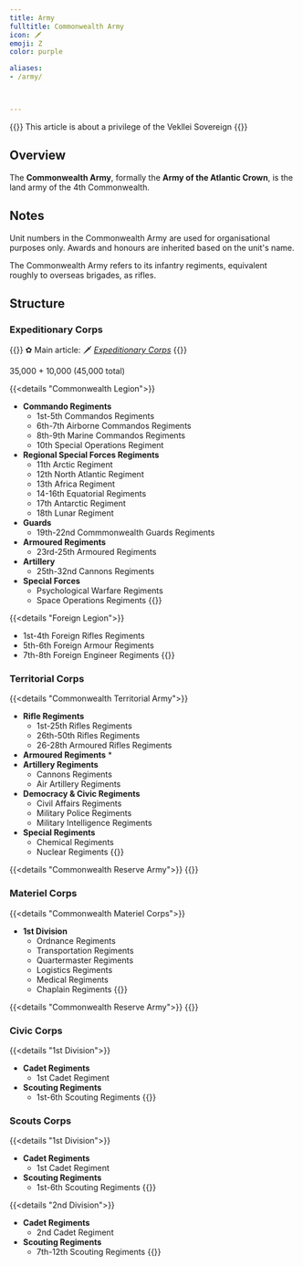 ```yaml
---
title: Army
fulltitle: Commonwealth Army
icon: 🗡
emoji: Ζ
color: purple

aliases:
- /army/



---
```

{{<note series>}}
 This article is about a privilege of the Vekllei Sovereign
{{</note>}}

## Overview

The **Commonwealth Army**, formally the **Army of the Atlantic Crown**, is the land army of the 4th Commonwealth.

## Notes

Unit numbers in the Commonwealth Army are used for organisational purposes only. Awards and honours are inherited based on the unit's name.

The Commonwealth Army refers to its infantry regiments, equivalent roughly to overseas brigades, as rifles.


## Structure

### Expeditionary Corps

{{<note>}}
✿ Main article: <span class="smallicon">🗡</span> *[Expeditionary Corps](/expeditionary/)*
{{</note>}}

35,000 + 10,000 (45,000 total)

{{<details "Commonwealth Legion">}}
* **Commando Regiments**
  * 1st-5th Commandos Regiments
  * 6th-7th Airborne Commandos Regiments
  * 8th-9th Marine Commandos Regiments
  * 10th Special Operations Regiment
* **Regional Special Forces Regiments**
  * 11th Arctic Regiment
  * 12th North Atlantic Regiment
  * 13th Africa Regiment
  * 14-16th Equatorial Regiments
  * 17th Antarctic Regiment
  * 18th Lunar Regiment
* **Guards**
  * 19th-22nd Commmonwealth Guards Regiments
* **Armoured Regiments**
  * 23rd-25th Armoured Regiments
* **Artillery**
  * 25th-32nd Cannons Regiments
* **Special Forces**
  * Psychological Warfare Regiments
  * Space Operations Regiments
{{</details>}}

{{<details "Foreign Legion">}}
* 1st-4th Foreign Rifles Regiments
* 5th-6th Foreign Armour Regiments
* 7th-8th Foreign Engineer Regiments
{{</details>}}

### Territorial Corps

{{<details "Commonwealth Territorial Army">}}
* **Rifle Regiments**
  * 1st-25th Rifles Regiments
  * 26th-50th Rifles Regiments
  * 26-28th Armoured Rifles Regiments
* **Armoured Regiments**
  * 
* **Artillery Regiments**
  * Cannons Regiments
  * Air Artillery Regiments
* **Democracy & Civic Regiments**
  * Civil Affairs Regiments
  * Military Police Regiments
  * Military Intelligence Regiments
* **Special Regiments**
  * Chemical Regiments
  * Nuclear Regiments
{{</details>}}

{{<details "Commonwealth Reserve Army">}}
{{</details>}}

### Materiel Corps

{{<details "Commonwealth Materiel Corps">}}
* **1st Division**
  * Ordnance Regiments
  * Transportation Regiments
  * Quartermaster Regiments
  * Logistics Regiments
  * Medical Regiments
  * Chaplain Regiments
{{</details>}}

{{<details "Commonwealth Reserve Army">}}
{{</details>}}

### Civic Corps

{{<details "1st Division">}}
* **Cadet Regiments**
  * 1st Cadet Regiment
* **Scouting Regiments**
  * 1st-6th Scouting Regiments
{{</details>}}

### Scouts Corps

{{<details "1st Division">}}
* **Cadet Regiments**
  * 1st Cadet Regiment
* **Scouting Regiments**
  * 1st-6th Scouting Regiments
{{</details>}}

{{<details "2nd Division">}}
* **Cadet Regiments**
  * 2nd Cadet Regiment
* **Scouting Regiments**
  * 7th-12th Scouting Regiments
{{</details>}}

